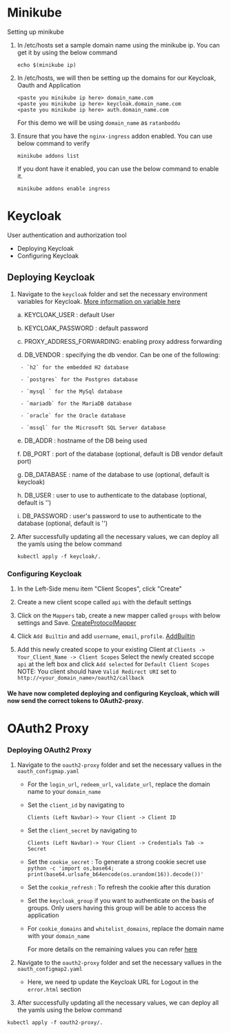 # Minikube

Setting up minikube

1. In /etc/hosts set a sample domain name using the minikube ip. You can get it by using the below command

   ```
   echo $(minikube ip)
   ```

2. In /etc/hosts, we will then be setting up the domains for our Keycloak, Oauth and Application

   ```
   <paste you minikube ip here> domain_name.com
   <paste you minikube ip here> keycloak.domain_name.com
   <paste you minikube ip here> auth.domain_name.com
   ```

   For this demo we will be using `domain_name` as `ratanboddu`

3. Ensure that you have the `nginx-ingress` addon enabled. You can use below command to verify

   ```
   minikube addons list
   ```

   If you dont have it enabled, you can use the below command to enable it.

   ```
   minikube addons enable ingress
   ```

# Keycloak

User authentication and authorization tool

- Deploying Keycloak
- Configuring Keycloak

## Deploying Keycloak

1.  Navigate to the `keycloak` folder and set the necessary environment variables for Keycloak. [More information on variable here](https://hub.docker.com/r/jboss/keycloak/)

    a. KEYCLOAK_USER : default User

    b. KEYCLOAK_PASSWORD : default password

    c. PROXY_ADDRESS_FORWARDING: enabling proxy address forwarding

    d. DB_VENDOR : specifying the db vendor. Can be one of the following:

         - `h2` for the embedded H2 database

         - `postgres` for the Postgres database

         - `mysql ` for the MySql database

         - `mariadb` for the MariaDB database

         - `oracle` for the Oracle database

         - `mssql` for the Microsoft SQL Server database

    e. DB_ADDR : hostname of the DB being used

    f. DB_PORT : port of the database (optional, default is DB vendor default port)

    g. DB_DATABASE : name of the database to use (optional, default is keycloak)

    h. DB_USER : user to use to authenticate to the database (optional, default is '')

    i. DB_PASSWORD : user's password to use to authenticate to the database (optional, default is '')

2.  After successfully updating all the necessary values, we can deploy all the yamls using the below command

    ```
    kubectl apply -f keycloak/.
    ```

### Configuring Keycloak

1. In the Left-Side menu item "Client Scopes", click "Create"

2. Create a new client scope called `api` with the default settings

3. Click on the `Mappers` tab, create a new mapper called `groups` with below settings and Save.
   [CreateProtocolMapper](/images/CreateProtocolMapper.png)

4. Click `Add Builtin` and add `username`, `email`, `profile`.
   [AddBuiltin](/images/AddBuiltin.png)

5. Add this newly created scope to your existing Client at
   `Clients -> Your_Client_Name -> Client Scopes`
   Select the newly created sccope `api` at the left box and click `Add selected` for `Default Client Scopes`
   NOTE: You client should have `Valid Redirect URI` set to `http://<your_domain_name>/oauth2/callback`

#### We have now completed deploying and configuring Keycloak, which will now send the correct tokens to OAuth2-proxy.

# OAuth2 Proxy

### Deploying OAuth2 Proxy

1.  Navigate to the `oauth2-proxy` folder and set the necessary vallues in the `oauth_configmap.yaml`

    - For the `login_url`, `redeem_url`, `validate_url`, replace the domain name to your `domain_name`

    - Set the `client_id` by navigating to

      `Clients (Left Navbar)-> Your Client -> Client ID`

    - Set the `client_secret` by navigating to

      `Clients (Left Navbar)-> Your Client -> Credentials Tab -> Secret`

    - Set the `cookie_secret` : To generate a strong cookie secret use `python -c 'import os,base64; print(base64.urlsafe_b64encode(os.urandom(16)).decode())'`

    - Set the `cookie_refresh` : To refresh the cookie after this duration

    - Set the `keycloak_group` if you want to authenticate on the basis of groups. Only users having this group will be able to access the application

    - For `cookie_domains` and `whitelist_domains`, replace the domain name with your `domain_name`

      For more details on the remaining values you can refer [here](https://oauth2-proxy.github.io/oauth2-proxy/docs/configuration/overview/)

2.  Navigate to the `oauth2-proxy` folder and set the necessary vallues in the `oauth_configmap2.yaml`

    - Here, we need tp update the Keycloak URL for Logout in the `error.html` section

3.  After successfully updating all the necessary values, we can deploy all the yamls using the below command

```
kubectl apply -f oauth2-proxy/.
```
